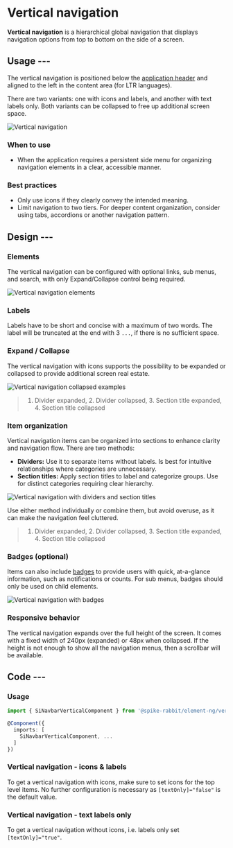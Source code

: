# Vertical navigation

<!-- markdownlint-disable MD033 -->

**Vertical navigation** is a hierarchical global navigation that displays navigation options from top to bottom on the side of a screen.

## Usage ---

The vertical navigation is positioned below the [application header](../layout-navigation/application-header.md)
and aligned to the left in the content area (for LTR languages).

There are two variants: one with icons and labels, and another with text labels only.
Both variants can be collapsed to free up additional screen space.

![Vertical navigation](images/vertical-navigation.png)

### When to use

- When the application requires a persistent side menu for organizing navigation elements in a clear, accessible manner.

### Best practices

- Only use icons if they clearly convey the intended meaning.
- Limit navigation to two tiers. For deeper content organization, consider using tabs, accordions or another navigation pattern.

## Design ---

### Elements

The vertical navigation can be configured with optional links, sub menus, and search, with only Expand/Collapse control being required.

![Vertical navigation elements](images/vertical-navigation-elements.png)

### Labels

Labels have to be short and concise with a maximum of two words.
The label will be truncated at the end with 3 `...`, if there is no sufficient space.

### Expand / Collapse

The vertical navigation with icons supports the possibility to be expanded or collapsed to provide additional screen real estate.

![Vertical navigation collapsed examples](images/vertical-navigation-collapsed.png)

> 1. Divider expanded, 2. Divider collapsed, 3. Section title expanded, 4. Section title collapsed

### Item organization

Vertical navigation items can be organized into sections to enhance clarity and navigation flow.
There are two methods:

- **Dividers:** Use it to separate items without labels. Is best for intuitive relationships where categories are unnecessary.
- **Section titles:** Apply section titles to label and categorize groups. Use for distinct categories requiring clear hierarchy.

![Vertical navigation with dividers and section titles](images/vertical-navigation-item-organization.png)

Use either method individually or combine them, but avoid overuse, as it can make the navigation feel cluttered.

> 1. Divider expanded, 2. Divider collapsed, 3. Section title expanded, 4. Section title collapsed

### Badges (optional)

Items can also include [badges](../status-notifications/badges.md) to provide users with quick, at-a-glance information,
such as notifications or counts. For sub menus, badges should only be used on child elements.

![Vertical navigation with badges](images/vertical-navigation-badges.png)

### Responsive behavior

The vertical navigation expands over the full height of the screen.
It comes with a fixed width of 240px (expanded) or 48px when collapsed.
If the height is not enough to show all the navigation menus, then a scrollbar will be available.

## Code ---

### Usage

```ts
import { SiNavbarVerticalComponent } from '@spike-rabbit/element-ng/vertical-navbar';

@Component({
  imports: [
    SiNavbarVerticalComponent, ...
  ]
})
```

### Vertical navigation - icons & labels

To get a vertical navigation with icons, make sure to set icons for the top level items. No
further configuration is necessary as `[textOnly]="false"` is the default value.

<si-docs-component example="si-navbar-vertical/si-navbar-vertical" height="400"></si-docs-component>

### Vertical navigation - text labels only

To get a vertical navigation without icons, i.e. labels only set `[textOnly]="true"`.

<si-docs-component example="si-navbar-vertical/si-navbar-vertical-text" height="400"></si-docs-component>

<si-docs-api component="SiNavbarVerticalComponent"></si-docs-api>

<si-docs-types></si-docs-types>
